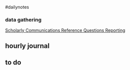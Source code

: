 #dailynotes 
### data gathering
[Scholarly Communications Reference Questions Reporting](https://utrgv.libinsight.com/datasetr.php?id=27552) 


## hourly journal


## to do
